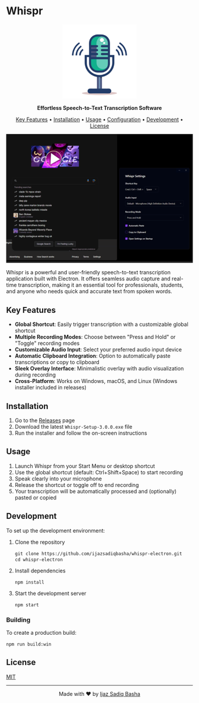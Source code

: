# Whispr

<p align="center">
  <img src="src/assets/microphone.png" alt="Whispr Logo" width="200" height="200">
</p>

<p align="center">
  <strong>Effortless Speech-to-Text Transcription Software</strong>
</p>

<p align="center">
  <a href="#key-features">Key Features</a> •
  <a href="#installation">Installation</a> •
  <a href="#usage">Usage</a> •
  <a href="#configuration">Configuration</a> •
  <a href="#development">Development</a> •
  <a href="#license">License</a>
</p>

<p align="center">
  <img src="src/assets/Animation.gif" alt="Whispr Demo" width="600">
</p>

Whispr is a powerful and user-friendly speech-to-text transcription application built with Electron. It offers seamless audio capture and real-time transcription, making it an essential tool for professionals, students, and anyone who needs quick and accurate text from spoken words.

## Key Features

- **Global Shortcut**: Easily trigger transcription with a customizable global shortcut
- **Multiple Recording Modes**: Choose between "Press and Hold" or "Toggle" recording modes
- **Customizable Audio Input**: Select your preferred audio input device
- **Automatic Clipboard Integration**: Option to automatically paste transcriptions or copy to clipboard
- **Sleek Overlay Interface**: Minimalistic overlay with audio visualization during recording
- **Cross-Platform**: Works on Windows, macOS, and Linux (Windows installer included in releases)

## Installation

1. Go to the [Releases](https://github.com/ijazsadiqbasha/whispr-electron/releases) page
2. Download the latest `Whispr-Setup-3.0.0.exe` file
3. Run the installer and follow the on-screen instructions

## Usage

1. Launch Whispr from your Start Menu or desktop shortcut
2. Use the global shortcut (default: Ctrl+Shift+Space) to start recording
3. Speak clearly into your microphone
4. Release the shortcut or toggle off to end recording
5. Your transcription will be automatically processed and (optionally) pasted or copied

## Development

To set up the development environment:

1. Clone the repository
   ```
   git clone https://github.com/ijazsadiqbasha/whispr-electron.git
   cd whispr-electron
   ```

2. Install dependencies
   ```
   npm install
   ```

3. Start the development server
   ```
   npm start
   ```

### Building

To create a production build:
   ```
   npm run build:win
   ```


## License

[MIT](LICENSE)

---

<p align="center">
  Made with ❤️ by <a href="https://github.com/ijazsadiqbasha">Ijaz Sadiq Basha</a>
</p>
